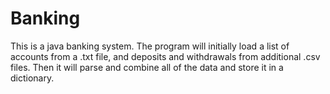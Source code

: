 # Banking
This is a java banking system. The program will initially load a list of accounts from a .txt file, and deposits and withdrawals from additional .csv files. Then it will parse and combine all of the data and store it in a dictionary.
